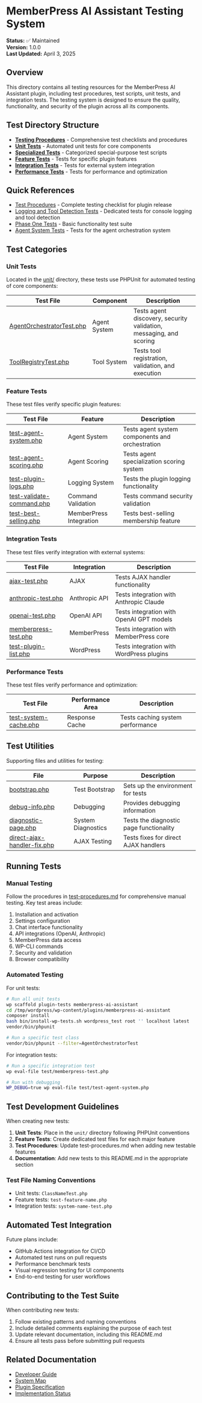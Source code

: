 # MemberPress AI Assistant Testing System

**Status:** ✅ Maintained  
**Version:** 1.0.0  
**Last Updated:** April 3, 2025

## Overview

This directory contains all testing resources for the MemberPress AI Assistant plugin, including test procedures, test scripts, unit tests, and integration tests. The testing system is designed to ensure the quality, functionality, and security of the plugin across all its components.

## Test Directory Structure

- [**Testing Procedures**](test-procedures.md) - Comprehensive test checklists and procedures
- [**Unit Tests**](unit/) - Automated unit tests for core components
- [**Specialized Tests**](specialized-tests.md) - Categorized special-purpose test scripts
- [**Feature Tests**](#feature-tests) - Tests for specific plugin features
- [**Integration Tests**](#integration-tests) - Tests for external system integration
- [**Performance Tests**](#performance-tests) - Tests for performance and optimization

## Quick References

- [Test Procedures](test-procedures.md) - Complete testing checklist for plugin release
- [Logging and Tool Detection Tests](logging-and-tool-detection-tests.md) - Dedicated tests for console logging and tool detection
- [Phase One Tests](test-phase-one.php) - Basic functionality test suite
- [Agent System Tests](test-agent-system.php) - Tests for the agent orchestration system

## Test Categories

### Unit Tests

Located in the [unit/](unit/) directory, these tests use PHPUnit for automated testing of core components:

| Test File | Component | Description |
|-----------|-----------|-------------|
| [AgentOrchestratorTest.php](unit/AgentOrchestratorTest.php) | Agent System | Tests agent discovery, security validation, messaging, and scoring |
| [ToolRegistryTest.php](unit/ToolRegistryTest.php) | Tool System | Tests tool registration, validation, and execution |

### Feature Tests

These test files verify specific plugin features:

| Test File | Feature | Description |
|-----------|---------|-------------|
| [test-agent-system.php](test-agent-system.php) | Agent System | Tests agent system components and orchestration |
| [test-agent-scoring.php](test-agent-scoring.php) | Agent Scoring | Tests agent specialization scoring system |
| [test-plugin-logs.php](test-plugin-logs.php) | Logging System | Tests the plugin logging functionality |
| [test-validate-command.php](test-validate-command.php) | Command Validation | Tests command security validation |
| [test-best-selling.php](test-best-selling.php) | MemberPress Integration | Tests best-selling membership feature |

### Integration Tests

These test files verify integration with external systems:

| Test File | Integration | Description |
|-----------|-------------|-------------|
| [ajax-test.php](ajax-test.php) | AJAX | Tests AJAX handler functionality |
| [anthropic-test.php](anthropic-test.php) | Anthropic API | Tests integration with Anthropic Claude |
| [openai-test.php](openai-test.php) | OpenAI API | Tests integration with OpenAI GPT models |
| [memberpress-test.php](memberpress-test.php) | MemberPress | Tests integration with MemberPress core |
| [test-plugin-list.php](test-plugin-list.php) | WordPress | Tests integration with WordPress plugins |

### Performance Tests

These test files verify performance and optimization:

| Test File | Performance Area | Description |
|-----------|------------------|-------------|
| [test-system-cache.php](test-system-cache.php) | Response Cache | Tests caching system performance |

## Test Utilities

Supporting files and utilities for testing:

| File | Purpose | Description |
|------|---------|-------------|
| [bootstrap.php](bootstrap.php) | Test Bootstrap | Sets up the environment for tests |
| [debug-info.php](debug-info.php) | Debugging | Provides debugging information |
| [diagnostic-page.php](diagnostic-page.php) | System Diagnostics | Tests the diagnostic page functionality |
| [direct-ajax-handler-fix.php](direct-ajax-handler-fix.php) | AJAX Testing | Tests fixes for direct AJAX handlers |

## Running Tests

### Manual Testing

Follow the procedures in [test-procedures.md](test-procedures.md) for comprehensive manual testing. Key test areas include:

1. Installation and activation
2. Settings configuration
3. Chat interface functionality
4. API integrations (OpenAI, Anthropic)
5. MemberPress data access
6. WP-CLI commands
7. Security and validation
8. Browser compatibility

### Automated Testing

For unit tests:

```bash
# Run all unit tests
wp scaffold plugin-tests memberpress-ai-assistant
cd /tmp/wordpress/wp-content/plugins/memberpress-ai-assistant
composer install
bash bin/install-wp-tests.sh wordpress_test root '' localhost latest
vendor/bin/phpunit

# Run a specific test class
vendor/bin/phpunit --filter=AgentOrchestratorTest
```

For integration tests:

```bash
# Run a specific integration test
wp eval-file test/memberpress-test.php

# Run with debugging
WP_DEBUG=true wp eval-file test/test-agent-system.php
```

## Test Development Guidelines

When creating new tests:

1. **Unit Tests**: Place in the `unit/` directory following PHPUnit conventions
2. **Feature Tests**: Create dedicated test files for each major feature
3. **Test Procedures**: Update test-procedures.md when adding new testable features
4. **Documentation**: Add new tests to this README.md in the appropriate section

### Test File Naming Conventions

- Unit tests: `ClassNameTest.php`
- Feature tests: `test-feature-name.php`
- Integration tests: `system-name-test.php`

## Automated Test Integration

Future plans include:

- GitHub Actions integration for CI/CD
- Automated test runs on pull requests
- Performance benchmark tests
- Visual regression testing for UI components
- End-to-end testing for user workflows

## Contributing to the Test Suite

When contributing new tests:

1. Follow existing patterns and naming conventions
2. Include detailed comments explaining the purpose of each test
3. Update relevant documentation, including this README.md
4. Ensure all tests pass before submitting pull requests

## Related Documentation

- [Developer Guide](../docs/current/core/developer-guide.md)
- [System Map](../docs/current/core/system-map.md)
- [Plugin Specification](../docs/current/core/project-specification.md)
- [Implementation Status](../docs/current/core/implementation-status.md)